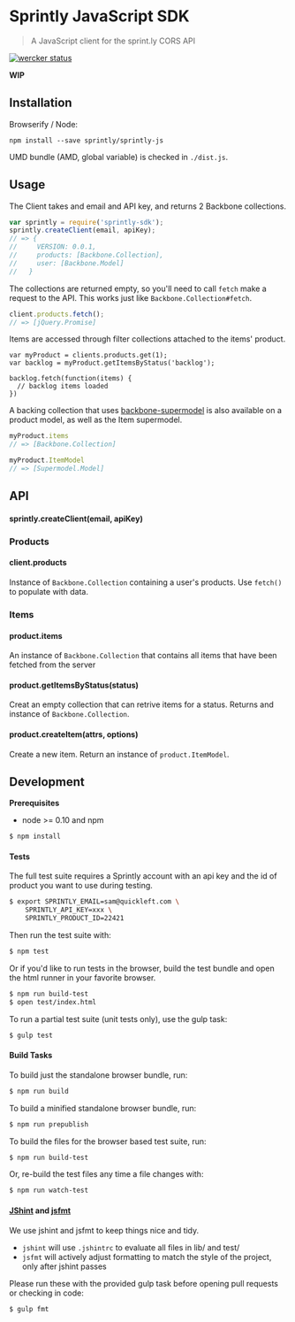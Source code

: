 # Sprintly JavaScript SDK

> A JavaScript client for the sprint.ly CORS API

[![wercker status](https://app.wercker.com/status/bc221f27cbc9fc9a53a2157d8c20dd09/m "wercker status")](https://app.wercker.com/project/bykey/bc221f27cbc9fc9a53a2157d8c20dd09)

**WIP**

## Installation

Browserify / Node:

```
npm install --save sprintly/sprintly-js
```

UMD bundle (AMD, global variable) is checked in `./dist.js`.

## Usage

The Client takes and email and API key, and returns 2 Backbone collections.

```javascript
var sprintly = require('sprintly-sdk');
sprintly.createClient(email, apiKey);
// => {
//     VERSION: 0.0.1,
//     products: [Backbone.Collection],
//     user: [Backbone.Model]
//   }
```

The collections are returned empty, so you'll need to call `fetch` make
a request to the API. This works just like `Backbone.Collection#fetch`.

```javascript
client.products.fetch();
// => [jQuery.Promise]
```

Items are accessed through filter collections attached to the items'
product.

```
var myProduct = clients.products.get(1);
var backlog = myProduct.getItemsByStatus('backlog');

backlog.fetch(function(items) {
  // backlog items loaded
})
```

A backing collection that uses
[backbone-supermodel](http://pathable.github.io/supermodel/) is also
available on a product model, as well as the Item supermodel.

```javascript
myProduct.items
// => [Backbone.Collection]

myProduct.ItemModel
// => [Supermodel.Model]
```

## API

#### sprintly.createClient(email, apiKey)

### Products

#### client.products

Instance of `Backbone.Collection` containing a user's products. Use
`fetch()` to populate with data.

### Items

#### product.items

An instance of `Backbone.Collection` that contains all items that have
been fetched from the server

#### product.getItemsByStatus(status)

Creat an empty collection that can retrive items for a status. Returns
and instance of `Backbone.Collection`.

#### product.createItem(attrs, options)

Create a new item. Return an instance of `product.ItemModel`.


## Development

**Prerequisites**

* node >= 0.10 and npm

```bash
$ npm install
```

#### Tests

The full test suite requires a Sprintly account with an api key and
the id of product you want to use during testing.

```bash
$ export SPRINTLY_EMAIL=sam@quickleft.com \
    SPRINTLY_API_KEY=xxx \
    SPRINTLY_PRODUCT_ID=22421
```

Then run the test suite with:

```bash
$ npm test
```

Or if you'd like to run tests in the browser, build the test bundle and
open the html runner in your favorite browser.

```bash
$ npm run build-test
$ open test/index.html
```

To run a partial test suite (unit tests only), use the gulp task:

```bash
$ gulp test
```

#### Build Tasks

To build just the standalone browser bundle, run:

```bash
$ npm run build
```

To build a minified standalone browser bundle, run:

```bash
$ npm run prepublish
```

To build the files for the browser based test suite, run:

```bash
$ npm run build-test
```

Or, re-build the test files any time a file changes with:

```bash
$ npm run watch-test
```

#### [JShint](jshint.com) and [jsfmt](https://github.com/rdio/jsfmt/)

We use jshint and jsfmt to keep things nice and tidy.

* `jshint` will use `.jshintrc` to evaluate all files in lib/ and test/
* `jsfmt` will actively adjust formatting to match the style of the
  project, only after jshint passes

Please run these with the provided gulp task before opening pull
requests or checking in code:

```bash
$ gulp fmt
```
